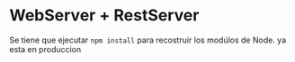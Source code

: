 # WebServer + RestServer

Se tiene que ejecutar ```npm install``` para recostruir los modúlos de Node.
ya esta en produccion

